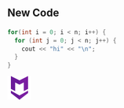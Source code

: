 ## New Code
```c++
for(int i = 0; i < n; i++) {
  for (int j = 0; j < n; j++) {
    cout << "hi" << "\n";
  }
}
```

![logo]

[logo]: https://github.com/adam-p/markdown-here/raw/master/src/common/images/icon48.png
